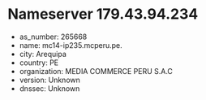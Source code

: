 # Nameserver 179.43.94.234

* as_number: 265668
* name: mc14-ip235.mcperu.pe.
* city: Arequipa
* country: PE
* organization: MEDIA COMMERCE PERU S.A.C
* version: Unknown
* dnssec: Unknown
